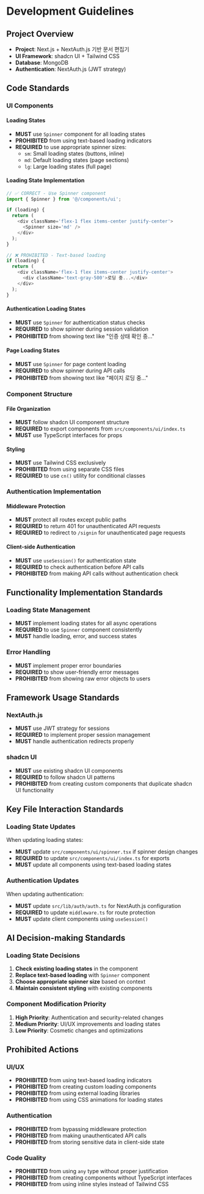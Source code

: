 # Development Guidelines

## Project Overview

- **Project**: Next.js + NextAuth.js 기반 문서 편집기
- **UI Framework**: shadcn UI + Tailwind CSS
- **Database**: MongoDB
- **Authentication**: NextAuth.js (JWT strategy)

## Code Standards

### UI Components

#### Loading States

- **MUST** use `Spinner` component for all loading states
- **PROHIBITED** from using text-based loading indicators
- **REQUIRED** to use appropriate spinner sizes:
  - `sm`: Small loading states (buttons, inline)
  - `md`: Default loading states (page sections)
  - `lg`: Large loading states (full page)

#### Loading State Implementation

```typescript
// ✅ CORRECT - Use Spinner component
import { Spinner } from '@/components/ui';

if (loading) {
  return (
    <div className='flex-1 flex items-center justify-center'>
      <Spinner size='md' />
    </div>
  );
}

// ❌ PROHIBITED - Text-based loading
if (loading) {
  return (
    <div className='flex-1 flex items-center justify-center'>
      <div className='text-gray-500'>로딩 중...</div>
    </div>
  );
}
```

#### Authentication Loading States

- **MUST** use `Spinner` for authentication status checks
- **REQUIRED** to show spinner during session validation
- **PROHIBITED** from showing text like "인증 상태 확인 중..."

#### Page Loading States

- **MUST** use `Spinner` for page content loading
- **REQUIRED** to show spinner during API calls
- **PROHIBITED** from showing text like "페이지 로딩 중..."

### Component Structure

#### File Organization

- **MUST** follow shadcn UI component structure
- **REQUIRED** to export components from `src/components/ui/index.ts`
- **MUST** use TypeScript interfaces for props

#### Styling

- **MUST** use Tailwind CSS exclusively
- **PROHIBITED** from using separate CSS files
- **REQUIRED** to use `cn()` utility for conditional classes

### Authentication Implementation

#### Middleware Protection

- **MUST** protect all routes except public paths
- **REQUIRED** to return 401 for unauthenticated API requests
- **REQUIRED** to redirect to `/signin` for unauthenticated page requests

#### Client-side Authentication

- **MUST** use `useSession()` for authentication state
- **REQUIRED** to check authentication before API calls
- **PROHIBITED** from making API calls without authentication check

## Functionality Implementation Standards

### Loading State Management

- **MUST** implement loading states for all async operations
- **REQUIRED** to use `Spinner` component consistently
- **MUST** handle loading, error, and success states

### Error Handling

- **MUST** implement proper error boundaries
- **REQUIRED** to show user-friendly error messages
- **PROHIBITED** from showing raw error objects to users

## Framework Usage Standards

### NextAuth.js

- **MUST** use JWT strategy for sessions
- **REQUIRED** to implement proper session management
- **MUST** handle authentication redirects properly

### shadcn UI

- **MUST** use existing shadcn UI components
- **REQUIRED** to follow shadcn UI patterns
- **PROHIBITED** from creating custom components that duplicate shadcn UI functionality

## Key File Interaction Standards

### Loading State Updates

When updating loading states:

- **MUST** update `src/components/ui/spinner.tsx` if spinner design changes
- **REQUIRED** to update `src/components/ui/index.ts` for exports
- **MUST** update all components using text-based loading states

### Authentication Updates

When updating authentication:

- **MUST** update `src/lib/auth/auth.ts` for NextAuth.js configuration
- **REQUIRED** to update `middleware.ts` for route protection
- **MUST** update client components using `useSession()`

## AI Decision-making Standards

### Loading State Decisions

1. **Check existing loading states** in the component
2. **Replace text-based loading** with `Spinner` component
3. **Choose appropriate spinner size** based on context
4. **Maintain consistent styling** with existing components

### Component Modification Priority

1. **High Priority**: Authentication and security-related changes
2. **Medium Priority**: UI/UX improvements and loading states
3. **Low Priority**: Cosmetic changes and optimizations

## Prohibited Actions

### UI/UX

- **PROHIBITED** from using text-based loading indicators
- **PROHIBITED** from creating custom loading components
- **PROHIBITED** from using external loading libraries
- **PROHIBITED** from using CSS animations for loading states

### Authentication

- **PROHIBITED** from bypassing middleware protection
- **PROHIBITED** from making unauthenticated API calls
- **PROHIBITED** from storing sensitive data in client-side state

### Code Quality

- **PROHIBITED** from using `any` type without proper justification
- **PROHIBITED** from creating components without TypeScript interfaces
- **PROHIBITED** from using inline styles instead of Tailwind CSS
